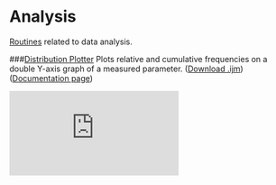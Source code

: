 # Analysis

[Routines](../README.md#scripts) related to data analysis.

###[Distribution Plotter](./Distribution_Plotter.ijm)
   Plots relative and cumulative frequencies on a double Y-axis graph of a measured parameter.
   ([Download .ijm](./Distribution_Plotter.ijm?raw=true))
   ([Documentation page][DP page])

   [![][DP image]][DP page]


[DP page]: http://imagejdocu.tudor.lu/doku.php?id=macro:distribution_plotter
[DP image]: http://imagejdocu.tudor.lu/lib/exe/fetch.php?cache=&media=macro:dist_plotter_screenshot.png
